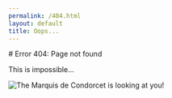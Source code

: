 ```yaml
---
permalink: /404.html
layout: default
title: Oops...
---
```


<section markdown="1">
# Error 404: Page not found

This is impossible...

![The Marquis de Condorcet is looking at you!](/assets/images/Condorcet2.jpg)

</section>
